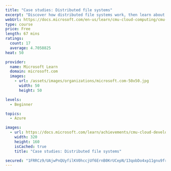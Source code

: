 ```yaml
---
title: "Case studies: Distributed file systems"
excerpt: "Discover how distributed file systems work, then learn about Hadoop and Ceph."
webUrl: https://docs.microsoft.com/en-us/learn/cmu-cloud-computing/cmu-case-study-distributed-file-systems/
type: course
price: Free
length: 67 mins
ratings:
  count: 17
  average: 4.7058825
heat: 50

provider:
  name: Microsoft Learn
  domain: microsoft.com
  images:
    - url: /assets/images/organizations/microsoft.com-50x50.jpg
      width: 50
      height: 50

levels:
  - Beginner

topics:
  - Azure

images:
  - url: https://docs.microsoft.com/learn/achievements/cmu-cloud-developer/case-studies-distributed-file-systems-social.png
    width: 320
    height: 160
    isCached: true
    title: "Case studies: Distributed file systems"

secured: "1FRRCz9/UAjwPnQUyfilKV0hccjUf6ErnB0KrUCepN/13qobDo4xp11gnu9frqWUjocHmqRzjOOoWxpphhkG/UAwS1W6C/zXOJRpATxINK9WrRcQSXFA7qvH5VetOh1cGNrm4NqYdtS62DBmxN6uE9Gl5fnA1EwgiG/QrX7mgbhPBsG/vf5JBM88vVyi1Z7gQtcz2vMj/u55cKbVScUywMkgV22C02ngXOOzXrbGGd1Gyc5iXD5WxrmnTbiNAoYNkhrzXw0+QqZzJPcLN3ydZ+NC6T8uLMx1HcEquqQJtcqWKDhWRs121gP9l2RVVC+i289YKnMPRq57aVV9/WcW0a81y/Rpw84dCu7SEVo0sa9iswT84CNVTxJqayTVZg5+XvIdRvh/nlKXLgZGtYFpEg==;273pCMDdOXsESx8/8owN2Q=="
---
```



